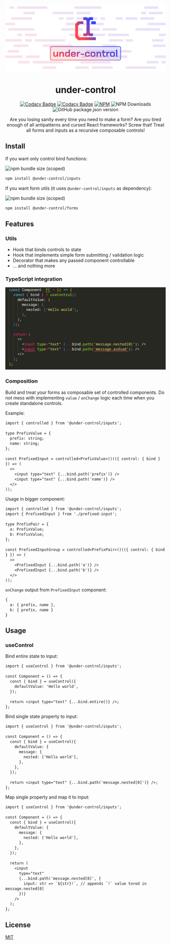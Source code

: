 <p align='center'>
  <picture>
    <source media='(prefers-color-scheme: dark)' srcset='assets/social/under-control-banner.png'>
    <img src='assets/social/under-control-banner.png' alt='Banner'>
  </picture>

  <h1 align='center'>under-control</h1>
</p>

<div align='center'>

[![Codacy Badge](https://app.codacy.com/project/badge/Coverage/00361e89d67049baa02723ee0e818ed0?style=for-the-badge)](https://www.codacy.com/gh/Mati365/under-control/dashboard?utm_source=github.com&utm_medium=referral&utm_content=Mati365/under-control&utm_campaign=Badge_Coverage)
[![Codacy Badge](https://app.codacy.com/project/badge/Grade/00361e89d67049baa02723ee0e818ed0)](https://www.codacy.com/gh/Mati365/under-control/dashboard?utm_source=github.com&utm_medium=referral&utm_content=Mati365/under-control&utm_campaign=Badge_Grade)
[![NPM](https://img.shields.io/npm/l/under-control?style=flat)](LICENSE)
![NPM Downloads](https://img.shields.io/npm/dm/@under-control/core)
![GitHub package.json version](https://img.shields.io/github/package-json/v/Mati365/under-control?style=flat)

</div>

<p align='center'>
  Are you losing sanity every time you need to make a form? Are you tired enough of all antipatterns and cursed React frameworks? Screw that! Treat all forms and inputs as a recursive composable controls!
</p>

## Install

If you want only control bind functions:

![npm bundle size (scoped)](https://img.shields.io/bundlephobia/minzip/@under-control/inputs)

```bash
npm install @under-control/inputs
```

If you want form utils (it uses `@under-control/inputs` as dependency):

![npm bundle size (scoped)](https://img.shields.io/bundlephobia/minzip/@under-control/forms)

```bash
npm install @under-control/forms
```

## Features

### Utils

- Hook that binds controls to state
- Hook that implements simple form submitting / validation logic
- Decorator that makes any passed component controllable
- ... and nothing more

### TypeScript integration

![Object type check example](assets/examples/type-check-object.png 'Type check object with array')

### Composition

Build and treat your forms as composable set of controlled components. Do not mess with implementing `value` / `onChange` logic each time when you create standalone controls.

Example:

```tsx
import { controlled } from '@under-control/inputs';

type PrefixValue = {
  prefix: string;
  name: string;
};

const PrefixedInput = controlled<PrefixValue>()(({ control: { bind } }) => (
  <>
    <input type="text" {...bind.path('prefix')} />
    <input type="text" {...bind.path('name')} />
  </>
));
```

Usage in bigger component:

```tsx
import { controlled } from '@under-control/inputs';
import { PrefixedInput } from './prefixed-input';

type PrefixPair = {
  a: PrefixValue;
  b: PrefixValue;
};

const PrefixedInputGroup = controlled<PrefixPair>()(({ control: { bind } }) => (
  <>
    <PrefixedInput {...bind.path('a')} />
    <PrefixedInput {...bind.path('b')} />
  </>
));
```

`onChange` output from `PrefixedInput` component:

```tsx
{
  a: { prefix, name },
  b: { prefix, name }
}
```

## Usage

### useControl

Bind entire state to input:

```tsx
import { useControl } from '@under-control/inputs';

const Component = () => {
  const { bind } = useControl({
    defaultValue: 'Hello world',
  });

  return <input type="text" {...bind.entire()} />;
};
```

Bind single state property to input:

```tsx
import { useControl } from '@under-control/inputs';

const Component = () => {
  const { bind } = useControl({
    defaultValue: {
      message: {
        nested: ['Hello world'],
      },
    },
  });

  return <input type="text" {...bind.path('message.nested[0]')} />;
};
```

Map single property and map it to input:

```tsx
import { useControl } from '@under-control/inputs';

const Component = () => {
  const { bind } = useControl({
    defaultValue: {
      message: {
        nested: ['Hello world'],
      },
    },
  });

  return (
    <input
      type="text"
      {...bind.path('message.nested[0]', {
        input: str => `${str}!`, // appends `!` value tored in message.nested[0]
      })}
    />
  );
};
```

## License

[MIT](LICENSE)
